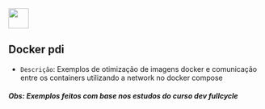 
<img src="https://cdn-icons-png.flaticon.com/512/919/919853.png" width="40" height="40"> 
<h2>Docker pdi</h2>


- `Descrição`: Exemplos de otimização de imagens docker e comunicação entre os containers utilizando a network no docker compose

##### Obs: Exemplos feitos com base nos estudos do curso dev fullcycle
